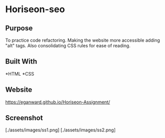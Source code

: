 # Horiseon-seo

## Purpose
To practice code refactoring.  Making the website more accessible adding "alt" tags.  Also consolidating CSS rules for ease of reading. 

## Built With
*HTML
*CSS

## Website 
https://eganward.github.io/Horiseon-Assignment/

## Screenshot
[./assets/images/ss1.png]
[./assets/images/ss2.png]